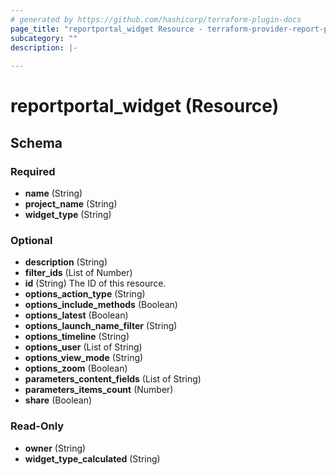 ```yaml
---
# generated by https://github.com/hashicorp/terraform-plugin-docs
page_title: "reportportal_widget Resource - terraform-provider-report-portal"
subcategory: ""
description: |-
  
---
```


# reportportal_widget (Resource)





<!-- schema generated by tfplugindocs -->
## Schema

### Required

- **name** (String)
- **project_name** (String)
- **widget_type** (String)

### Optional

- **description** (String)
- **filter_ids** (List of Number)
- **id** (String) The ID of this resource.
- **options_action_type** (String)
- **options_include_methods** (Boolean)
- **options_latest** (Boolean)
- **options_launch_name_filter** (String)
- **options_timeline** (String)
- **options_user** (List of String)
- **options_view_mode** (String)
- **options_zoom** (Boolean)
- **parameters_content_fields** (List of String)
- **parameters_items_count** (Number)
- **share** (Boolean)

### Read-Only

- **owner** (String)
- **widget_type_calculated** (String)


